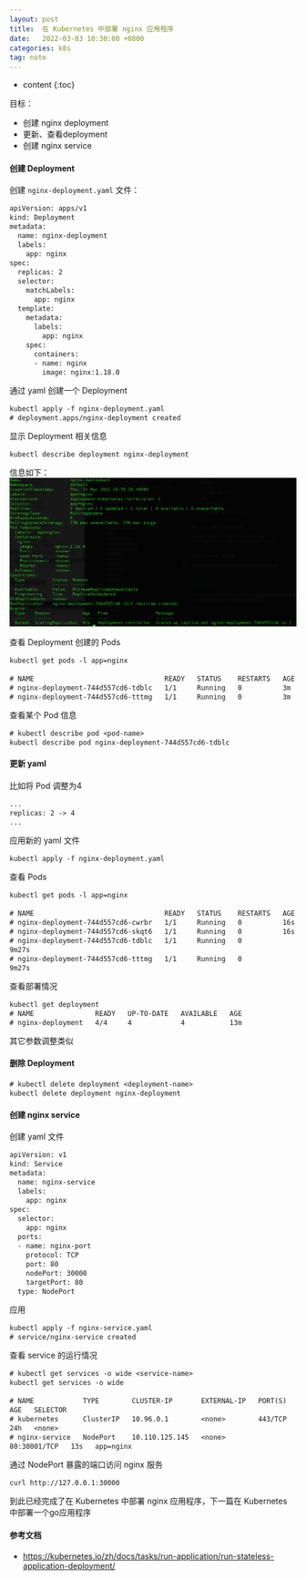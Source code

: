 ```yaml
---
layout: post
title:  在 Kubernetes 中部署 nginx 应用程序
date:   2022-03-03 10:30:00 +0800
categories: k8s
tag: note
---
```


* content
{:toc}

目标：
- 创建 nginx deployment
- 更新、查看deployment
- 创建 nginx service

#### 创建 Deployment

创建 `nginx-deployment.yaml` 文件：
```
apiVersion: apps/v1
kind: Deployment
metadata:
  name: nginx-deployment
  labels:
    app: nginx
spec:
  replicas: 2
  selector:
    matchLabels:
      app: nginx
  template:
    metadata:
      labels:
        app: nginx
    spec:
      containers:
      - name: nginx
        image: nginx:1.18.0
```

通过 yaml 创建一个 Deployment
```
kubectl apply -f nginx-deployment.yaml
# deployment.apps/nginx-deployment created
```

显示 Deployment 相关信息
```
kubectl describe deployment nginx-deployment
```
信息如下：
<img src="../styles/images/k8s/describe_deployment.png" alt="describe_deployment" />

查看 Deployment 创建的 Pods
```
kubectl get pods -l app=nginx

# NAME                                READY   STATUS    RESTARTS   AGE
# nginx-deployment-744d557cd6-tdblc   1/1     Running   0          3m
# nginx-deployment-744d557cd6-tttmg   1/1     Running   0          3m
```

查看某个 Pod 信息
```
# kubectl describe pod <pod-name>
kubectl describe pod nginx-deployment-744d557cd6-tdblc
```

#### 更新 yaml

比如将 Pod 调整为4
```
...
replicas: 2 -> 4
...
```

应用新的 yaml 文件
```
kubectl apply -f nginx-deployment.yaml
```

查看 Pods 
```
kubectl get pods -l app=nginx

# NAME                                READY   STATUS    RESTARTS   AGE
# nginx-deployment-744d557cd6-cwrbr   1/1     Running   0          16s
# nginx-deployment-744d557cd6-skqt6   1/1     Running   0          16s
# nginx-deployment-744d557cd6-tdblc   1/1     Running   0          9m27s
# nginx-deployment-744d557cd6-tttmg   1/1     Running   0          9m27s
```

查看部署情况
```
kubectl get deployment
# NAME               READY   UP-TO-DATE   AVAILABLE   AGE
# nginx-deployment   4/4     4            4           13m
```

其它参数调整类似

#### 删除 Deployment
```
# kubectl delete deployment <deployment-name>
kubectl delete deployment nginx-deployment
```

#### 创建 nginx service

创建 yaml 文件
```
apiVersion: v1
kind: Service
metadata:
  name: nginx-service
  labels:
    app: nginx
spec:
  selector:
    app: nginx
  ports:
  - name: nginx-port
    protocol: TCP
    port: 80
    nodePort: 30000
    targetPort: 80
  type: NodePort
```  

应用
```
kubectl apply -f nginx-service.yaml
# service/nginx-service created
```

查看 service 的运行情况
```
# kubectl get services -o wide <service-name>
kubectl get services -o wide 

# NAME            TYPE        CLUSTER-IP       EXTERNAL-IP   PORT(S)        AGE   SELECTOR
# kubernetes      ClusterIP   10.96.0.1        <none>        443/TCP        24h   <none>
# nginx-service   NodePort    10.110.125.145   <none>        80:30001/TCP   13s   app=nginx
```

通过 NodePort 暴露的端口访问 nginx 服务
```
curl http://127.0.0.1:30000
```

到此已经完成了在 Kubernetes 中部署 nginx 应用程序，下一篇在 Kubernetes 中部署一个go应用程序

#### 参考文档

- https://kubernetes.io/zh/docs/tasks/run-application/run-stateless-application-deployment/
